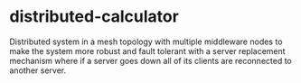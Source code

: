 # distributed-calculator
Distributed system in a mesh topology with multiple middleware nodes to make the system more robust and fault tolerant with a server replacement mechanism where if a server goes down all of its clients are reconnected to another server.
